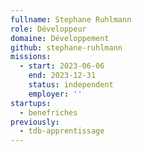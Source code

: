 ```yaml
---
fullname: Stephane Ruhlmann
role: Développeur
domaine: Développement
github: stephane-ruhlmann
missions:
  - start: 2023-06-06
    end: 2023-12-31
    status: independent
    employer: ''
startups:
  - benefriches
previously:
  - tdb-apprentissage
---
```

